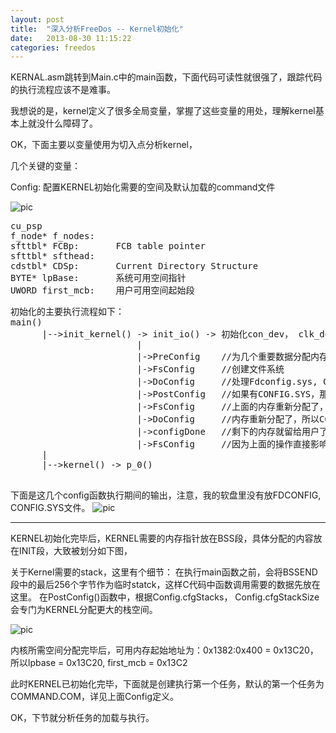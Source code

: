 ```yaml
---
layout: post
title:  "深入分析FreeDos -- Kernel初始化"
date:   2013-08-30 11:15:22
categories: freedos
---
```


KERNAL.asm跳转到Main.c中的main函数，下面代码可读性就很强了，跟踪代码的执行流程应该不是难事。

我想说的是，kernel定义了很多全局变量，掌握了这些变量的用处，理解kernel基本上就没什么障碍了。

OK，下面主要以变量使用为切入点分析kernel，

几个关键的变量：

Config: 配置KERNEL初始化需要的空间及默认加载的command文件

![pic](http://fillzero.qiniudn.com/2014_09_29_freedos_config.jpg)
<pre>
cu_psp
f_node* f_nodes:	
sfttbl* FCBp:		FCB table pointer
sfttbl*	sfthead:
cdstbl* CDSp:		Current Directory Structure
BYTE* lpBase:       系统可用空间指针
UWORD first_mcb:	用户可用空间起始段
</pre> 


<pre>
初始化的主要执行流程如下：
main()
      |-->init_kernel() -> init_io() -> 初始化con_dev， clk_dev， blk_dev
                        |
                        |->PreConfig    //为几个重要数据分配内存,使用默认的Config
                        |->FsConfig     //创建文件系统
                        |->DoConfig     //处理Fdconfig.sys, CONFIG.SYS，重置Config，没有也没关系
                        |->PostConfig   //如果有CONFIG.SYS，那么Config的cfgFiles个数啊，cfgBuffers大小啊都变了，所以还得重新分配内存
                        |->FsConfig     //上面的内存重新分配了，地址偏移都变了，所以文件系统也得重新构造了
                        |->DoConfig     //内存重新分配了，所以CONFIG.SYS得重新处理
                        |->configDone   //剩下的内存就留给用户了，标记用户可用空间地址
                        |->FsConfig     //因为上面的操作直接影响文件系统，保险起见，重新构造下
      |
      |-->kernel() -> p_0()
	   
</pre>

下面是这几个config函数执行期间的输出，注意，我的软盘里没有放FDCONFIG, CONFIG.SYS文件。
![pic](http://fillzero.qiniudn.com/2014_09_28_freedos_initkernel.jpg)

<hr>
KERNEL初始化完毕后，KERNEL需要的内存指针放在BSS段，具体分配的内容放在INIT段，大致被划分如下图，

关于Kernel需要的stack，这里有个细节：
在执行main函数之前，会将BSSEND段中的最后256个字节作为临时statck，这样C代码中函数调用需要的数据先放在这里。
在PostConfig()函数中，根据Config.cfgStacks， Config.cfgStackSize会专门为KERNEL分配更大的栈空间。

![pic](http://fillzero.qiniudn.com/2014_09_28_init_seg_use.jpg)

内核所需空间分配完毕后，可用内存起始地址为：0x1382:0x400 = 0x13C20，
所以lpbase = 0x13C20, first_mcb = 0x13C2

此时KERNEL已初始化完毕，下面就是创建执行第一个任务，默认的第一个任务为COMMAND.COM，详见上面Config定义。

OK，下节就分析任务的加载与执行。